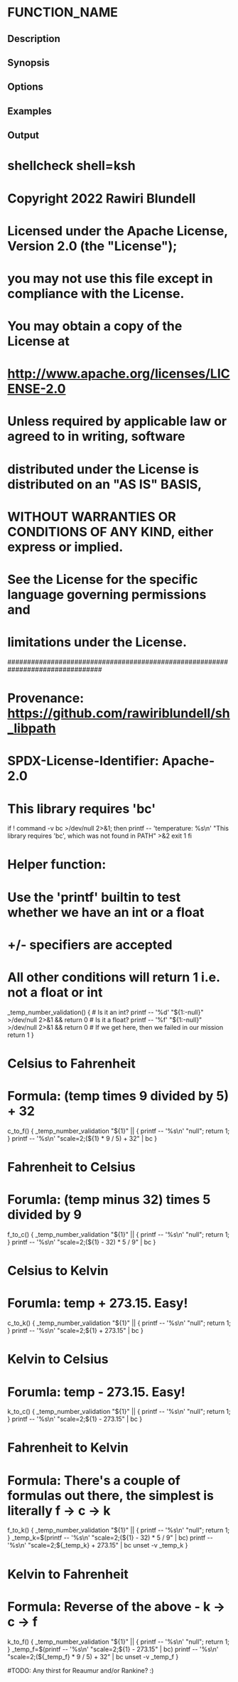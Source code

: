 # FUNCTION_NAME

## Description

## Synopsis

## Options

## Examples

## Output
# shellcheck shell=ksh

# Copyright 2022 Rawiri Blundell
#
# Licensed under the Apache License, Version 2.0 (the "License");
# you may not use this file except in compliance with the License.
# You may obtain a copy of the License at
#
#     http://www.apache.org/licenses/LICENSE-2.0
#
# Unless required by applicable law or agreed to in writing, software
# distributed under the License is distributed on an "AS IS" BASIS,
# WITHOUT WARRANTIES OR CONDITIONS OF ANY KIND, either express or implied.
# See the License for the specific language governing permissions and
# limitations under the License.
################################################################################
# Provenance: https://github.com/rawiriblundell/sh_libpath
# SPDX-License-Identifier: Apache-2.0

# This library requires 'bc'
if ! command -v bc >/dev/null 2>&1; then
    printf -- 'temperature: %s\n' "This library requires 'bc', which was not found in PATH" >&2
    exit 1
fi

# Helper function:
# Use the 'printf' builtin to test whether we have an int or a float
# +/- specifiers are accepted
# All other conditions will return 1 i.e. not a float or int
_temp_number_validation() {
    # Is it an int?
    printf -- '%d' "${1:-null}" >/dev/null 2>&1 && return 0
    # Is it a float?
    printf -- '%f' "${1:-null}" >/dev/null 2>&1 && return 0
    # If we get here, then we failed in our mission
    return 1
}

# Celsius to Fahrenheit
# Formula: (temp times 9 divided by 5) + 32
c_to_f() {
    _temp_number_validation "${1}" || { printf -- '%s\n' "null"; return 1; }
    printf -- '%s\n' "scale=2;(${1} * 9 / 5) + 32" | bc
}

# Fahrenheit to Celsius
# Forumla: (temp minus 32) times 5 divided by 9
f_to_c() {
    _temp_number_validation "${1}" || { printf -- '%s\n' "null"; return 1; }
    printf -- '%s\n' "scale=2;(${1} - 32) * 5 / 9" | bc
}

# Celsius to Kelvin
# Forumla: temp + 273.15.  Easy!
c_to_k()  {
    _temp_number_validation "${1}" || { printf -- '%s\n' "null"; return 1; }
   printf -- '%s\n' "scale=2;${1} + 273.15" | bc
}

# Kelvin to Celsius
# Forumla: temp - 273.15.  Easy!
k_to_c()  {
    _temp_number_validation "${1}" || { printf -- '%s\n' "null"; return 1; }
    printf -- '%s\n' "scale=2;${1} - 273.15" | bc
}

# Fahrenheit to Kelvin
# Formula: There's a couple of formulas out there, the simplest is literally f -> c -> k
f_to_k() {
    _temp_number_validation "${1}" || { printf -- '%s\n' "null"; return 1; }
    _temp_k=$(printf -- '%s\n' "scale=2;(${1} - 32) * 5 / 9" | bc)
    printf -- '%s\n' "scale=2;${_temp_k} + 273.15" | bc
    unset -v _temp_k
}

# Kelvin to Fahrenheit
# Formula: Reverse of the above - k -> c -> f
k_to_f() {
    _temp_number_validation "${1}" || { printf -- '%s\n' "null"; return 1; }
    _temp_f=$(printf -- '%s\n' "scale=2;${1} - 273.15" | bc)
    printf -- '%s\n' "scale=2;(${_temp_f} * 9 / 5) + 32" | bc
    unset -v _temp_f
}

#TODO: Any thirst for Reaumur and/or Rankine? :)
